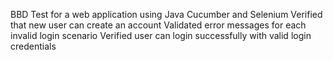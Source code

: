 BBD Test for a web application using Java Cucumber and Selenium 
Verified that new user can create an account
Validated error messages for each invalid login scenario
Verified user can login successfully with valid login credentials
